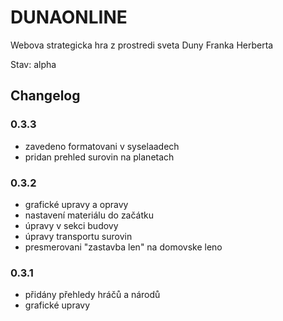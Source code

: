 ﻿# DUNAONLINE

Webova strategicka hra z prostredi sveta Duny Franka Herberta

Stav: alpha

## Changelog

### 0.3.3
* zavedeno formatovani v syselaadech
* pridan prehled surovin na planetach

### 0.3.2
* grafické upravy a opravy
* nastavení materiálu do začátku
* úpravy v sekci budovy
* úpravy transportu surovin
* presmerovani "zastavba len" na domovske leno

### 0.3.1
* přidány přehledy hráčů a národů
* grafické upravy
